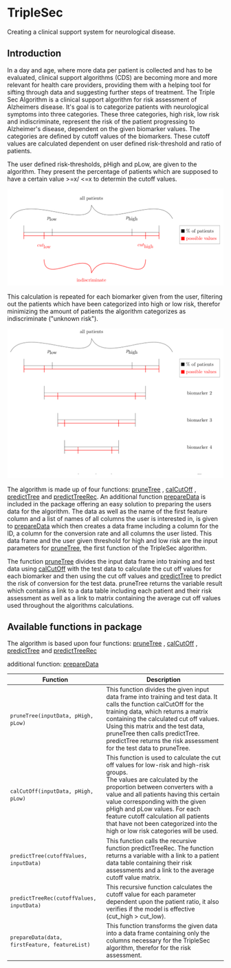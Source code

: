 # TripleSec
Creating a clinical support system for neurological disease.

## Introduction
In a day and age, where more data per patient is collected and has to be evaluated, clinical support algorithms (CDS) are becoming more and more relevant for health care providers, providing them with a helping tool for sifting through data and suggesting further steps of treatment.
The Triple Sec Algorithm is a clinical support algorithm for risk assessment of Alzheimers disease.
It's goal is to categorize patients with neurological symptoms into three 
categories. These three categories, high risk, low risk and indiscriminate, represent the risk of the patient progressing to Alzheimer's disease, dependent on the given biomarker values.
The categories are defined by cutoff values of the biomarkers. These cutoff values are calculated dependent on user defined risk-threshold and ratio of patients.

The user defined risk-thresholds, pHigh and pLow, are given to the algorithm. They present the percentage of patients which are supposed to have a certain value >=x/ <=x to determin the cutoff values.

![alt text](https://github.com/zaynabhammoud/TripleSec/blob/KAP/img/principle.png "principle")

This calculation is repeated for each biomarker given from the user, filtering out the patients which have been categorized into high or low risk, therefor minimizing the amount of patients the algorithm categorizes as indiscriminate ("unknown risk").

![alt text](https://github.com/zaynabhammoud/TripleSec/blob/KAP/img/repeat.png "repeat")

The algorithm is made up of four functions:
[pruneTree](https://github.com/zaynabhammoud/TripleSec/blob/KAP/R/pruneTree.R) , 
[calCutOff](https://github.com/zaynabhammoud/TripleSec/blob/KAP/R/calCutOff.R) ,
[predictTree](https://github.com/zaynabhammoud/TripleSec/blob/KAP/R/predictTree.R) and [predictTreeRec](https://github.com/zaynabhammoud/TripleSec/blob/KAP/R/predictTree.R).
An additional function [prepareData](https://github.com/zaynabhammoud/TripleSec/blob/KAP/R/prepareData.R) is included in the package offering an easy solution to preparing the users data for the algorithm. 
The data as well as the name of the first feature column and a list of names of all columns the user is interested in, is given to [prepareData](https://github.com/zaynabhammoud/TripleSec/blob/KAP/R/prepareData.R) which then creates a data frame including a column for the ID, a column for the conversion rate and all columns the user listed. This data frame and the user given threshold for high and low risk are the input parameters for [pruneTree](https://github.com/zaynabhammoud/TripleSec/blob/KAP/R/pruneTree.R), the first function of the TripleSec algorithm.

The function [pruneTree](https://github.com/zaynabhammoud/TripleSec/blob/KAP/R/pruneTree.R) divides the input data frame into training and test data using [calCutOff](https://github.com/zaynabhammoud/TripleSec/blob/KAP/R/calCutOff.R) with the test data to calculate the cut off values for each biomarker and then using the cut off values and [predictTree](https://github.com/zaynabhammoud/TripleSec/blob/KAP/R/predictTree.R) to predict the risk of conversion for the test data.
pruneTree returns the variable result which contains a link to a data table including each patient and their risk assessment as well as a link to matrix containing the average cut off values used throughout the algorithms calculations.

<!---# ## Publication
# More information and references can be found in the following papers:--->

## Available functions in package
The algorithm is based upon four functions:
[pruneTree](https://github.com/zaynabhammoud/TripleSec/blob/KAP/R/pruneTree.R) , 
[calCutOff](https://github.com/zaynabhammoud/TripleSec/blob/KAP/R/calCutOff.R) ,
[predictTree](https://github.com/zaynabhammoud/TripleSec/blob/KAP/R/predictTree.R) and [predictTreeRec](https://github.com/zaynabhammoud/TripleSec/blob/KAP/R/predictTree.R)

additional function: [prepareData](https://github.com/zaynabhammoud/TripleSec/blob/KAP/R/prepareData.R)

| Function |Description|
| --------------- |-----------|
|`pruneTree(inputData, pHigh, pLow)`|This function divides the given input data frame into training and test data. It calls the function calCutOff for the training data, which returns a matrix containing the calculated cut off values. Using this matrix and the test data, pruneTree then calls predictTree. predictTree returns the risk assessment for the test data to pruneTree.|
|`calCutOff(inputData, pHigh, pLow)`|This function is used to calculate the cut off values for low-risk and high-risk groups. <br/>The values are calculated by the proportion between converters with a value and all patients having this certain value corresponding with the given pHigh and pLow values. For each feature cutoff calculation all patients that have not been categorized into the high or low risk categories will be used.|
|`predictTree(cutoffValues, inputData)`| This function calls the recursive function predictTreeRec. The function returns a variable with a link to a patient data table containing their risk assessments and a link to the average cutoff value matrix.|
|`predictTreeRec(cutoffValues, inputData)`| This recursive function calculates the cutoff value for each parameter dependent upon the patient ratio, it also verifies if the model is effective (cut_high > cut_low).|
|`prepareData(data, firstFeature, featureList)`| This function transforms the given data into a data frame containing only the columns necessary for the TripleSec algorithm, therefor for the risk assessment.|

